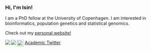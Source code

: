 ### Hi, I'm Isin!

I am a PhD fellow at the University of Copenhagen. I am interested in bioinformatics, population genetics and statistical genomics.

Check out my [personal website!](https://isinaltinkaya.github.io)

<!--
[![GitHub Streak](https://github-readme-streak-stats.herokuapp.com/?user=isinaltinkaya)](https://git.io/streak-stats)

![Isin's github stats](https://github-readme-stats.vercel.app/api?username=isinaltinkaya&show_icons=true&theme=dark&count_private=true&hide_rank=true)
-->
<img align="left" src="https://static.fsf.org/nosvn/associate/crm/5212605.png"/>


<a href="mailto:isinaltinkaya@gmail.com"> <img align="left" src="https://img.shields.io/badge/-isinaltinkaya@gmail.com-c14438?style=flat-square&logo=Gmail&logoColor=white&link=mailto:isinaltinkaya@gmail.com"></a> 

<a href="https://twitter.com/isinaltinkaya"> 
  <img align="left" alt="Isin Altinkaya | Twitter" width="22px" src="https://cdn.jsdelivr.net/npm/simple-icons@v3/icons/twitter.svg"/> Academic Twitter
</a>
